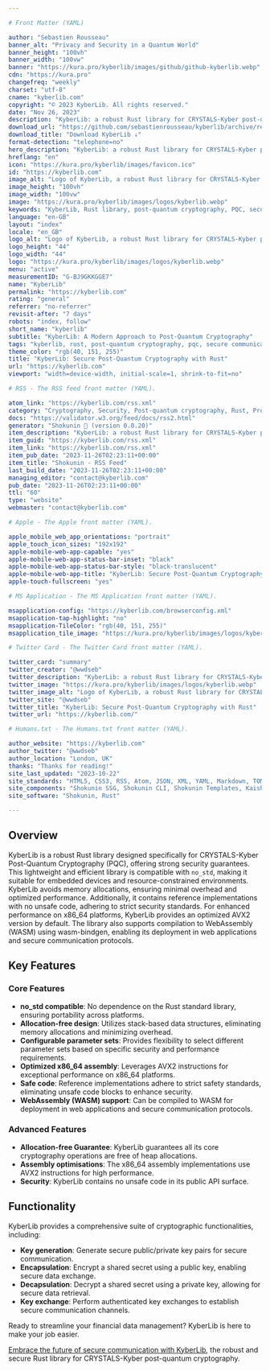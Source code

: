 ```yaml
---

# Front Matter (YAML)

author: "Sebastien Rousseau"
banner_alt: "Privacy and Security in a Quantum World"
banner_height: "100vh"
banner_width: "100vw"
banner: "https://kura.pro/kyberlib/images/github/github-kyberlib.webp"
cdn: "https://kura.pro"
changefreq: "weekly"
charset: "utf-8"
cname: "kyberlib.com"
copyright: "© 2023 KyberLib. All rights reserved."
date: "Nov 26, 2023"
description: "KyberLib: a robust Rust library for CRYSTALS-Kyber post-quantum cryptography, offering strong security guarantees and compatibility with no_std environments."
download_url: "https://github.com/sebastienrousseau/kyberlib/archive/refs/tags/v0.0.2.zip"
download_title: "Download KyberLib ↓"
format-detection: "telephone=no"
hero_description: "KyberLib: a robust Rust library for CRYSTALS-Kyber post-quantum cryptography, offering strong security guarantees and compatibility with no_std environments."
hreflang: "en"
icon: "https://kura.pro/kyberlib/images/favicon.ico"
id: "https://kyberlib.com"
image_alt: "Logo of KyberLib, a robust Rust library for CRYSTALS-Kyber post-quantum cryptography, offering strong security guarantees and compatibility with no_std environments."
image_height: "100vh"
image_width: "100vw"
image: "https://kura.pro/kyberlib/images/logos/kyberlib.webp"
keywords: "KyberLib, Rust library, post-quantum cryptography, PQC, secure communication, cryptography, Rust, security, performance, embedded devices, WebAssembly, WASM"
language: "en-GB"
layout: "index"
locale: "en_GB"
logo_alt: "Logo of KyberLib, a robust Rust library for CRYSTALS-Kyber post-quantum cryptography, offering strong security guarantees and compatibility with no_std environments."
logo_height: "44"
logo_width: "44"
logo: "https://kura.pro/kyberlib/images/logos/kyberlib.webp"
menu: "active"
measurementID: "G-BJ9GKKGGE7"
name: "KyberLib"
permalink: "https://kyberlib.com"
rating: "general"
referrer: "no-referrer"
revisit-after: "7 days"
robots: "index, follow"
short_name: "kyberlib"
subtitle: "KyberLib: A Modern Approach to Post-Quantum Cryptography"
tags: "kyberlib, rust, post-quantum cryptography, pqc, secure communication, cryptography, performance, embedded devices, webassembly, wasm"
theme_color: "rgb(40, 151, 255)"
title: "KyberLib: Secure Post-Quantum Cryptography with Rust"
url: "https://kyberlib.com"
viewport: "width=device-width, initial-scale=1, shrink-to-fit=no"

# RSS - The RSS feed front matter (YAML).

atom_link: "https://kyberlib.com/rss.xml"
category: "Cryptography, Security, Post-quantum cryptography, Rust, Programming Languages, Libraries, Embedded Devices, WebAssembly, Performance, Open Source"
docs: "https://validator.w3.org/feed/docs/rss2.html"
generator: "Shokunin 🦀 (version 0.0.20)"
item_description: "KyberLib: a robust Rust library for CRYSTALS-Kyber post-quantum cryptography, offering strong security guarantees and compatibility with no_std environments."
item_guid: "https://kyberlib.com/rss.xml"
item_link: "https://kyberlib.com/rss.xml"
item_pub_date: "2023-11-26T02:23:11+00:00"
item_title: "Shokunin - RSS Feed"
last_build_date: "2023-11-26T02:23:11+00:00"
managing_editor: "contact@kyberlib.com"
pub_date: "2023-11-26T02:23:11+00:00"
ttl: "60"
type: "website"
webmaster: "contact@kyberlib.com"

# Apple - The Apple front matter (YAML).

apple_mobile_web_app_orientations: "portrait"
apple_touch_icon_sizes: "192x192"
apple-mobile-web-app-capable: "yes"
apple-mobile-web-app-status-bar-inset: "black"
apple-mobile-web-app-status-bar-style: "black-translucent"
apple-mobile-web-app-title: "KyberLib: Secure Post-Quantum Cryptography with Rust"
apple-touch-fullscreen: "yes"

# MS Application - The MS Application front matter (YAML).

msapplication-config: "https://kyberlib.com/browserconfig.xml"
msapplication-tap-highlight: "no"
msapplication-TileColor: "rgb(40, 151, 255)"
msapplication_tile_image: "https://kura.pro/kyberlib/images/logos/kyberlib.webp"

# Twitter Card - The Twitter Card front matter (YAML).

twitter_card: "summary"
twitter_creator: "@wwdseb"
twitter_description: "KyberLib: a robust Rust library for CRYSTALS-Kyber post-quantum cryptography, offering strong security guarantees and compatibility with no_std environments."
twitter_image: "https://kura.pro/kyberlib/images/logos/kyberlib.webp"
twitter_image_alt: "Logo of KyberLib, a robust Rust library for CRYSTALS-Kyber post-quantum cryptography, offering strong security guarantees and compatibility with no_std environments."
twitter_site: "@wwdseb"
twitter_title: "KyberLib: Secure Post-Quantum Cryptography with Rust"
twitter_url: "https://kyberlib.com/"

# Humans.txt - The Humans.txt front matter (YAML).

author_website: "https://kyberlib.com"
author_twitter: "@wwdseb"
author_location: "London, UK"
thanks: "Thanks for reading!"
site_last_updated: "2023-10-22"
site_standards: "HTML5, CSS3, RSS, Atom, JSON, XML, YAML, Markdown, TOML"
site_components: "Shokunin SSG, Shokunin CLI, Shokunin Templates, Kaishi Templates, Kaishi Themes"
site_software: "Shokunin, Rust"

---
```


## Overview

KyberLib is a robust Rust library designed specifically for CRYSTALS-Kyber Post-Quantum Cryptography (PQC), offering strong security guarantees. This lightweight and efficient library is compatible with `no_std`, making it suitable for embedded devices and resource-constrained environments. KyberLib avoids memory allocations, ensuring minimal overhead and optimized performance. Additionally, it contains reference implementations with no unsafe code, adhering to strict security standards. For enhanced performance on x86_64 platforms, KyberLib provides an optimized AVX2 version by default. The library also supports compilation to WebAssembly (WASM) using wasm-bindgen, enabling its deployment in web applications and secure communication protocols.

## Key Features

### Core Features

- **no_std compatible**: No dependence on the Rust standard library, ensuring portability across platforms.
- **Allocation-free design**: Utilizes stack-based data structures, eliminating memory allocations and minimizing overhead.
- **Configurable parameter sets**: Provides flexibility to select different parameter sets based on specific security and performance requirements.
- **Optimized x86_64 assembly**: Leverages AVX2 instructions for exceptional performance on x86_64 platforms.
- **Safe code**: Reference implementations adhere to strict safety standards, eliminating unsafe code blocks to enhance security.
- **WebAssembly (WASM) support**: Can be compiled to WASM for deployment in web applications and secure communication protocols.

### Advanced Features

- **Allocation-free Guarantee**: KyberLib guarantees all its core cryptography operations are free of heap allocations.
- **Assembly optimisations**: The x86_64 assembly implementations use AVX2 instructions for high performance.
- **Security**: KyberLib contains no unsafe code in its public API surface.

## Functionality

KyberLib provides a comprehensive suite of cryptographic functionalities, including:

- **Key generation**: Generate secure public/private key pairs for secure communication.
- **Encapsulation**: Encrypt a shared secret using a public key, enabling secure data exchange.
- **Decapsulation**: Decrypt a shared secret using a private key, allowing for secure data retrieval.
- **Key exchange**: Perform authenticated key exchanges to establish secure communication channels.

Ready to streamline your financial data management? KyberLib is here to make your job easier.

[Embrace the future of secure communication with KyberLib][01], the robust and secure Rust library for CRYSTALS-Kyber post-quantum cryptography.

[01]: /about/index.html "Learn more about the benefits of KyberLib"
